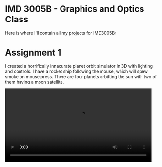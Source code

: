 # IMD 3005B - Graphics and Optics Class
Here is where I'll contain all my projects for IMD3005B:

# Assignment 1
 <p>I created a horrifically innacurate planet orbit simulator in 3D with lighting and controls. I have a rocket ship following the mouse, which will spew smoke on mouse press. There are four planets orbitting the sun with two of them having a moon satellite.</p>
<video width="480px" autoplay controls>
    <source src="readmeAssets/A01.mp4" type="video/mp4">
</video>

